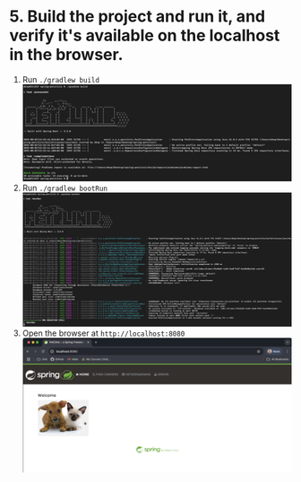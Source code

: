 # 5. Build the project and run it, and verify it's available on the localhost in the browser.

1. Run `./gradlew build`
    ![Screenshot](./1.png)
2. Run `./gradlew bootRun`
    ![Screenshot](./2.png)
3. Open the browser at `http://localhost:8080`
    ![Screenshot](./3.png)